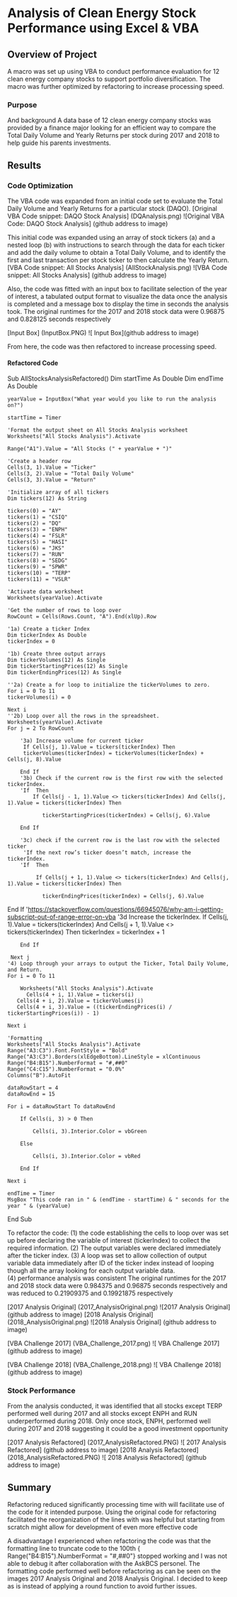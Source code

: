 # Analysis of Clean Energy Stock Performance using Excel & VBA

## Overview of Project
A macro was set up using VBA to conduct performance evaluation for 12 clean energy company stocks to support portfolio diversification. The macro was further optimized by refactoring to increase processing speed. 

### Purpose
And background
A data base of 12 clean energy company stocks was provided by a finance major looking for an efficient way to compare the Total Daily Volume and Yearly Returns per stock during 2017 and 2018 to help guide his parents investments. 

## Results
### Code Optimization 
The VBA code was expanded from an initial code set to evaluate the Total Daily Volume and Yearly Returns for a particular stock (DAQO). 
[Original VBA Code snippet: DAQO Stock Analysis] (DQAnalysis.png)
![Original VBA Code: DAQO Stock Analysis] (github address to image)
 
This initial code was expanded using an array of stock tickers (a) and a nested loop (b) with instructions to search through the data for each ticker and add the daily volume to obtain a Total Daily Volume, and to identify the first and last transaction per stock ticker to then calculate the Yearly Return. 
[VBA Code snippet: All Stocks Analysis] (AllStockAnalysis.png)
![VBA Code snippet: All Stocks Analysis] (github address to image)
 

Also, the code was fitted with an input box to facilitate selection of the year of interest, a tabulated output format to visualize the data once the analysis is completed and a message box to display the time in seconds the analysis took. The original runtimes for the 2017 and 2018 stock data were 0.96875 and 0.828125 seconds respectively
 
[Input Box] (InputBox.PNG)
![ Input Box](github address to image)


From here, the code was then refactored to increase processing speed. 

#### Refactored Code
Sub AllStocksAnalysisRefactored()
    Dim startTime As Double
    Dim endTime  As Double
    
    yearValue = InputBox("What year would you like to run the analysis on?")

    startTime = Timer
    
    'Format the output sheet on All Stocks Analysis worksheet
    Worksheets("All Stocks Analysis").Activate
    
    Range("A1").Value = "All Stocks (" + yearValue + ")"
    
    'Create a header row
    Cells(3, 1).Value = "Ticker"
    Cells(3, 2).Value = "Total Daily Volume"
    Cells(3, 3).Value = "Return"

    'Initialize array of all tickers
    Dim tickers(12) As String
    
    tickers(0) = "AY"
    tickers(1) = "CSIQ"
    tickers(2) = "DQ"
    tickers(3) = "ENPH"
    tickers(4) = "FSLR"
    tickers(5) = "HASI"
    tickers(6) = "JKS"
    tickers(7) = "RUN"
    tickers(8) = "SEDG"
    tickers(9) = "SPWR"
    tickers(10) = "TERP"
    tickers(11) = "VSLR"
    
    'Activate data worksheet
    Worksheets(yearValue).Activate
    
    'Get the number of rows to loop over
    RowCount = Cells(Rows.Count, "A").End(xlUp).Row
    
    '1a) Create a ticker Index
    Dim tickerIndex As Double
    tickerIndex = 0

    '1b) Create three output arrays
    Dim tickerVolumes(12) As Single
    Dim tickerStartingPrices(12) As Single
    Dim tickerEndingPrices(12) As Single
    
    ''2a) Create a for loop to initialize the tickerVolumes to zero.
    For i = 0 To 11
    tickerVolumes(i) = 0

    Next i
    ''2b) Loop over all the rows in the spreadsheet.
    Worksheets(yearValue).Activate
    For j = 2 To RowCount
    
        '3a) Increase volume for current ticker
         If Cells(j, 1).Value = tickers(tickerIndex) Then
         tickerVolumes(tickerIndex) = tickerVolumes(tickerIndex) + Cells(j, 8).Value
        
        End If
        '3b) Check if the current row is the first row with the selected tickerIndex.
        'If  Then
            If Cells(j - 1, 1).Value <> tickers(tickerIndex) And Cells(j, 1).Value = tickers(tickerIndex) Then

               tickerStartingPrices(tickerIndex) = Cells(j, 6).Value
            
        End If
        
        '3c) check if the current row is the last row with the selected ticker
         'If the next row’s ticker doesn’t match, increase the tickerIndex.
        'If  Then
            
             If Cells(j + 1, 1).Value <> tickers(tickerIndex) And Cells(j, 1).Value = tickers(tickerIndex) Then

               tickerEndingPrices(tickerIndex) = Cells(j, 6).Value
End If
            'https://stackoverflow.com/questions/66945076/why-am-i-getting-subscript-out-of-range-error-on-vba
            '3d Increase the tickerIndex.
            If Cells(j, 1).Value = tickers(tickerIndex) And Cells(j + 1, 1).Value <> tickers(tickerIndex) Then
            tickerIndex = tickerIndex + 1
            
        End If

     Next j
    '4) Loop through your arrays to output the Ticker, Total Daily Volume, and Return.
    For i = 0 To 11
        
        Worksheets("All Stocks Analysis").Activate
          Cells(4 + i, 1).Value = tickers(i)
       Cells(4 + i, 2).Value = tickerVolumes(i)
       Cells(4 + i, 3).Value = ((tickerEndingPrices(i) / tickerStartingPrices(i)) - 1)
        
    Next i
    
    'Formatting
    Worksheets("All Stocks Analysis").Activate
    Range("A3:C3").Font.FontStyle = "Bold"
    Range("A3:C3").Borders(xlEdgeBottom).LineStyle = xlContinuous
    Range("B4:B15").NumberFormat = "#,##0"
    Range("C4:C15").NumberFormat = "0.0%"
    Columns("B").AutoFit

    dataRowStart = 4
    dataRowEnd = 15

    For i = dataRowStart To dataRowEnd
        
        If Cells(i, 3) > 0 Then
            
            Cells(i, 3).Interior.Color = vbGreen
            
        Else
        
            Cells(i, 3).Interior.Color = vbRed
            
        End If
        
    Next i
 
    endTime = Timer
    MsgBox "This code ran in " & (endTime - startTime) & " seconds for the year " & (yearValue)

End Sub

To refactor the code:
(1) the code establishing the cells to loop over was set up before declaring the variable of interest (tickerIndex) to collect the required information.
 (2) The output variables were declared immediately after the ticker index. 
(3) A loop was set to allow collection of output variable data immediately after ID of the ticker index instead of looping though all the array looking for each output variable data.  
(4) performance analysis was consistent 
The original runtimes for the 2017 and 2018 stock data were 0.984375 and 0.96875 seconds respectively and was reduced to 0.21909375 and  0.19921875 respectively
 
  
[2017 Analysis Original] (2017_AnalysisOriginal.png)
![2017 Analysis Original] (github address to image)
[2018 Analysis Original] (2018_AnalysisOriginal.png)
![2018 Analysis Original] (github address to image)

  
[VBA Challenge 2017] (VBA_Challenge_2017.png)
![ VBA Challenge 2017](github address to image)

[VBA Challenge 2018] (VBA_Challenge_2018.png)
![ VBA Challenge 2018](github address to image)


### Stock Performance 
From the analysis conducted, it was identified that all stocks except TERP performed well during 2017 and all stocks except ENPH and RUN underperformed during 2018. Only once stock, ENPH, performed well during 2017 and 2018 suggesting it could be a good investment opportunity

[2017 Analysis Refactored] (2017_AnalysisRefactored.PNG)
![ 2017 Analysis Refactored] (github address to image)
[2018 Analysis Refactored] (2018_AnalysisRefactored.PNG)
![ 2018 Analysis Refactored] (github address to image)

   
## Summary
Refactoring reduced significantly processing time with will facilitate use of the code for it intended purpose. Using the original code for refactoring facilitated the reorganization of the lines with was helpful but starting from scratch might allow for development of even more effective code

A disadvantage I experienced when refactoring the code was that the formatting line to truncate code to the 100th  { Range("B4:B15").NumberFormat = "#,##0"} stopped working and I was not able to debug it after collaboration with the AskBCS personel. The formatting code performed well before refactoring as can be seen on the images 2017 Analysis Original and 2018 Analysis Original. I decided to keep as is instead of applying a round function to avoid further issues.
